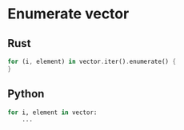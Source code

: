# Enumerate vector

## Rust
```rust
for (i, element) in vector.iter().enumerate() {
}
```

## Python
```python
for i, element in vector:
    ...
```